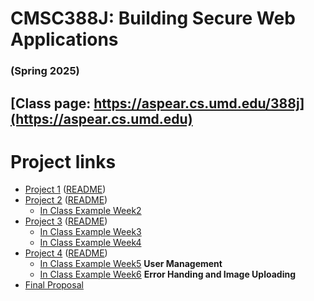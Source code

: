 # CMSC388J: Building Secure Web Applications
### (Spring 2025)

## [Class page: https://aspear.cs.umd.edu/388j](https://aspear.cs.umd.edu)

# Project links
 - [Project 1](https://classroom.github.com/a/9aR_ryE1) ([README](projects/project01.md))
 - [Project 2](https://classroom.github.com/a/KcyDDQ8l) ([README](projects/project02.md))
   - [In Class Example Week2](inclass/week2)
 - [Project 3](https://classroom.github.com/a/IR2jcSd1) ([README](projects/project03.md))
   - [In Class Example Week3](inclass/week3)
   - [In Class Example Week4](inclass/week4)
 - [Project 4](https://classroom.github.com/a/xkNDvmYJ) ([README](projects/project04.md))
   - [In Class Example Week5](inclass/week5) **User Management**
   - [In Class Example Week6](inclass/week6) **Error Handing and Image Uploading**
 - [Final Proposal](projects/final.md)